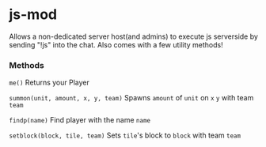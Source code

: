 # js-mod
Allows a non-dedicated server host(and admins) to execute js serverside by sending "!js" into the chat. Also comes with a few utility methods!

### Methods

`me()`
Returns your Player

`summon(unit, amount, x, y, team)`
Spawns `amount` of `unit` on `x` `y` with team `team`

`findp(name)`
Find player with the name `name`

`setblock(block, tile, team)`
Sets `tile`'s block to `block` with team `team`
